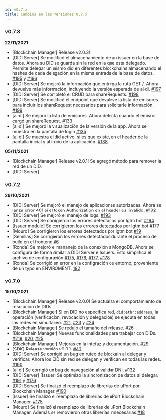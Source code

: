 ```yaml
---
id: v0.7.x
title: Cambios en las versiones 0.7.x
---
```


### v0.7.3
**22/11/2021**
- [Blockchain Manager] Release v2.0.3!
- [DIDI Server] Se modificó el almacenamiento de un issuer en la base de datos. Ahora su DID se guarda sin la red en la que esta delegado. Permite delegar un mismo did en diferentes blockchains almacenando el hashes de cada delegación en la misma entrada de la base de datos. [#195](https://github.com/ong-bitcoin-argentina/DIDI-SSI-Server/pull/193) y [#196](https://github.com/ong-bitcoin-argentina/DIDI-SSI-Server/pull/196)
- [DIDI Server] Se mejoró la información que entrega la ruta GET /. Ahora devuelve más informaciòn, incluyendo la versión esperada de ai·di. [#197](https://github.com/ong-bitcoin-argentina/DIDI-SSI-Server/pull/197)
- [DIDI Server] Se completó el CRUD para shareRequests. [#198](https://github.com/ong-bitcoin-argentina/DIDI-SSI-Server/pull/198)
- [DIDI Server] Se modificó el endpoint que devuleve la lista de emisores para incluir los shareRequest necesarios para solicitarle información. [#199](https://github.com/ong-bitcoin-argentina/DIDI-SSI-Server/pull/199)
- [ai·di] Se mejoró la lista de emisores. Ahora detecta cuando el emisror cargó un shareRequest. [#133](https://github.com/ong-bitcoin-argentina/DIDI-SSI-Mobile/pull/133)
- [ai·di] Se mejoró la visualización de la versión de la app. Ahora se muestra en la pantalla de login [#135](https://github.com/ong-bitcoin-argentina/DIDI-SSI-Mobile/pull/135)
- [ai·di] Se muestra el did activo, si es que existe, en el header de la pantalla inicial y al inicio de la aplicación. [#138](https://github.com/ong-bitcoin-argentina/DIDI-SSI-Mobile/pull/138)


**05/11/2021**
- [Blockchain Manager] Release v2.0.1! Se agregó método para remover la red de un DID. 
- [DIDI Server] 

 

### v0.7.2
**29/10/2021**
- [DIDI Server] Se mejoró el manejo de aplicaciones autorizadas. Ahora se lanza error 401 si el token Authorization en el header es inválido. [#192](https://github.com/ong-bitcoin-argentina/DIDI-SSI-Server/pull/192)
- [DIDI Server] Se mejoró el manejo de logs. [#193](https://github.com/ong-bitcoin-argentina/DIDI-SSI-Server/pull/193)
- [DIDI Server] Se corrigieron los errores detectados por lgtm bot [#194](https://github.com/ong-bitcoin-argentina/DIDI-SSI-Server/pull/194)
- [Issuer module] Se corrigieron los errores detectados por lgtm bot [#177](https://github.com/ong-bitcoin-argentina/DIDI-SSI-Issuer-module-backend/pull/177)
- [Mouro] Se corrigieron los errores detectados por lgtm bot [#19](https://github.com/ong-bitcoin-argentina/DIDI-SSI-Mouro/pull/19)
- [Semillas] Se corrigieron los errores detectados durante el proceso de build en el frontend.[#6](https://github.com/ong-bitcoin-argentina/DIDI-SSI-Issuer-module-frontend/pull/6)
- [Ronda] Se mejoró el mananejo de la conexión a MongoDB. Ahora se configura de forma similar a DIDI Server e Issuers. Esto simplifica el archivo de configuración [#175](https://github.com/ong-bitcoin-argentina/DIDI-Ronda/pull/175), [#176](https://github.com/ong-bitcoin-argentina/DIDI-Ronda/pull/176), [#177](https://github.com/ong-bitcoin-argentina/DIDI-Ronda/pull/177), [#178](https://github.com/ong-bitcoin-argentina/DIDI-Ronda/pull/178) 
- [Ronda] Se corrigió un error en la configración de entorno, proveniente de un typo en ENVIROMENT. [182](https://github.com/ong-bitcoin-argentina/DIDI-Ronda/pull/182) 


### v0.7.0 
**15/10/2021**

- [Blockchain Manager] Release v2.0.0! Se actualza el comportamiento de resolución de DIDs.
- [Blockchain Manager] Si en DID no especifica red, `did:ethr:address`, la operación (verificación, revocación y delegación) se ejecuta en todas las redes en simultaneo. [#21](https://github.com/ong-bitcoin-argentina/DIDI-SSI-Blockchain-manager/pull/21), [#23](https://github.com/ong-bitcoin-argentina/DIDI-SSI-Blockchain-manager/pull/23) y [#24](https://github.com/ong-bitcoin-argentina/DIDI-SSI-Blockchain-manager/pull/24)
- [Blockchain Manager] Se redujo el tamaño del release. [#26](https://github.com/ong-bitcoin-argentina/DIDI-SSI-Blockchain-manager/pull/26)
- [Blockchain Manager] Nuevas funcionalidades para trabajar con DIDs. [#219](https://github.com/ong-bitcoin-argentina/DIDI-SSI-Blockchain-manager/pull/19), [#20](https://github.com/ong-bitcoin-argentina/DIDI-SSI-Blockchain-manager/pull/20), [#25](https://github.com/ong-bitcoin-argentina/DIDI-SSI-Blockchain-manager/pull/25)
- [Blockchain Manager] Mejoras en la intefaz y documentación. [#29](https://github.com/ong-bitcoin-argentina/DIDI-SSI-Blockchain-manager/pull/29)
- [SDK] Release versión v0.0.1. [#42](https://github.com/ong-bitcoin-argentina/DIDI-SSI-App_sdk/pull/42)
- [DIDI Server] Se corrigió un bug en ruteo de blockain al delegar y verificar. Ahora los DID sin red se delegan y verifican en todas las redes. [#190](https://github.com/ong-bitcoin-argentina/DIDI-SSI-Server/pull/190)
- [ai·di] Se corrigió un bug de navegación al validar DNI. [#132](https://github.com/ong-bitcoin-argentina/DIDI-SSI-Mobile/pull/132)
- [DIDI Server] [Issuer] Se optimizó la sincronización de datos al delegar. [#191](https://github.com/ong-bitcoin-argentina/DIDI-SSI-Server/pull/191) y [#176](https://github.com/ong-bitcoin-argentina/DIDI-SSI-Issuer-module-backend/pull/176)
- [DIDI Server] Se finalizó el reemplazo de librerías de uPort por Blockchain Manager. [#190](https://github.com/ong-bitcoin-argentina/DIDI-SSI-Server/pull/190)
- [Issuer] Se finalizó el reemplazo de librerías de uPort Blockchain Manager. [#175](https://github.com/ong-bitcoin-argentina/DIDI-SSI-Issuer-module-backend/pull/175)
- [Mouro] Se finalizó el reemplazo de librerías de uPort Blockchain Manager. Además se removieron otras librerías innecesarias.[#18](https://github.com/ong-bitcoin-argentina/DIDI-SSI-Mouro/pull/18)